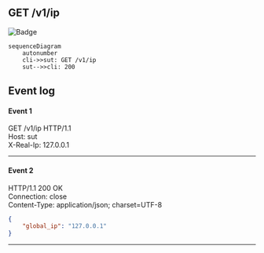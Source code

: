## GET /v1/ip
![Badge](https://img.shields.io/badge/200-green)
  
```mermaid
sequenceDiagram
    autonumber
    cli->>sut: GET /v1/ip
    sut-->>cli: 200
```
  
## Event log
#### Event 1
  
GET /v1/ip HTTP/1.1  
Host: sut  
X-Real-Ip: 127.0.0.1  
  

  
---
  
#### Event 2
  
HTTP/1.1 200 OK  
Connection: close  
Content-Type: application/json; charset=UTF-8  
  

  
```json
{
    "global_ip": "127.0.0.1"
}

```
  
---
  